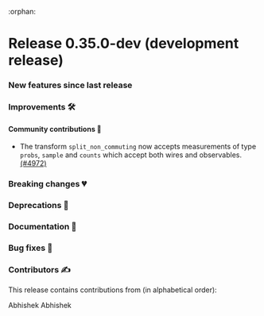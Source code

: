 :orphan:

# Release 0.35.0-dev (development release)

<h3>New features since last release</h3>

<h3>Improvements 🛠</h3>

<h4>Community contributions 🥳</h4>

* The transform ``split_non_commuting`` now accepts measurements of type `probs`, `sample` and `counts` which accept both wires and observables. [(#4972)](https://github.com/PennyLaneAI/pennylane/pull/4972)

<h3>Breaking changes 💔</h3>

<h3>Deprecations 👋</h3>

<h3>Documentation 📝</h3>

<h3>Bug fixes 🐛</h3>
  
<h3>Contributors ✍️</h3>

This release contains contributions from (in alphabetical order):

Abhishek Abhishek
